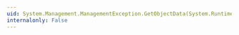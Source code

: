```yaml
---
uid: System.Management.ManagementException.GetObjectData(System.Runtime.Serialization.SerializationInfo,System.Runtime.Serialization.StreamingContext)
internalonly: False
---
```

